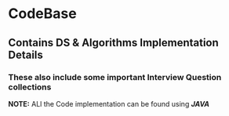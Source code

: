 # CodeBase

## Contains DS & Algorithms Implementation Details

### These also include some important **Interview Question** collections

**NOTE:** ALl the Code implementation can be found using ***JAVA***
